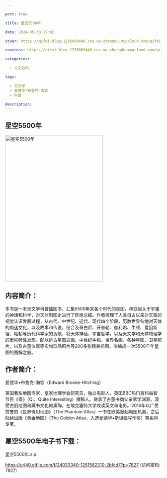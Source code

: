 ```yaml
---

post: true

title: 星空5500年

date: 2024-05-30 17:02

cover: https://qifei-blog-1256009448.cos.ap-chengdu.myqcloud.com/qifei-blog/s33798150.jpg

coveross: https://qifei-blog-1256009448.cos.ap-chengdu.myqcloud.com/qifei-blog/s33798150.jpg

categories:

  - 人文社科

tags:

  - 天文学
  - 爱德华•布鲁克-海钦
  - 科普

description:
---
```


## 星空5500年

<img alt="星空5500年" class="aligncenter loading" data-was-processed="true" decoding="async" fetchpriority="high" height="471" src="https://qifei-blog-1256009448.cos.ap-chengdu.myqcloud.com/qifei-blog/s33798150.jpg" style="cursor: zoom-in;" width="314"/>

## 内容简介：

本书是一本天文学科普插图书，汇集5500年来各个时代的星图，串联起关于宇宙的神话和科学，对天体制图史进行了辉煌总结。作者梳理了人类自古以来对天空的视觉认识发展过程，从古代、中世纪、近代、现代四个阶段，历数世界各地对天体的痴迷文化，以及故事和传说，结合及哥白尼、开普勒、伽利略、牛顿、爱因斯坦、哈勃等历代科学家的贡献，将天体神话、宇宙哲学，以及天文学和天体物理学的里程碑性发现，配以远古星图岩画、中世纪手稿、世界名画、各种星图、卫星照片，以及古董仪器等实物珍品照片等200多张精美插图，浓缩成一次5500千年星图的图解之旅。

## 作者简介：

爱德华•布鲁克-海钦（Edward Brooke-Hitching）

英国著名地图专家，皇家地理学会研究员，独立电影人，英国BBC热门百科益智节目《奇》（QI，Quite Interesting）撰稿人。继承了古董书商父亲家学渊源，深受古旧地图和藏书文化的熏陶，在埃克塞特大学攻读英文和电影。2016年以广受赞誉的《世界奇幻地图》（The Phantom Atlas）一书在欧美掀起地图热潮，之后陆续出版《黄金地图》（The Golden Atlas，入选爱德华•斯坦福写作奖）等系列专著。

## 星空5500年电子书下载：

星空5500年.zip: 

https://url40.ctfile.com/f/24033340-1251582310-2bfcd7?p=7827 (访问密码: 7827)
